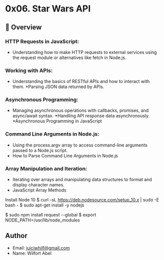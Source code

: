 # 0x06. Star Wars API

## 🚀 Overview

### HTTP Requests in JavaScript:
* Understanding how to make HTTP requests to external services using the request module or alternatives like fetch in Node.js.

### Working with APIs:
* Understanding the basics of RESTful APIs and how to interact with them.
*Parsing JSON data returned by APIs.

### Asynchronous Programming:

* Managing asynchronous operations with callbacks, promises, and async/await syntax.
*Handling API response data asynchronously.
*Asynchronous Programming in JavaScript

### Command Line Arguments in Node.js:

* Using the process.argv array to access command-line arguments passed to a Node.js script.
* How to Parse Command Line Arguments in Node.js

### Array Manipulation and Iteration:

* Iterating over arrays and manipulating data structures to format and display character names.
* JavaScript Array Methods

Install Node 10
$ curl -sL https://deb.nodesource.com/setup_10.x | sudo -E bash -
$ sudo apt-get install -y nodejs

$ sudo npm install request --global
$ export NODE_PATH=/usr/lib/node_modules

## Author
* Email: juiciwhilf@gmail.com
* Name: Wilfort Abel